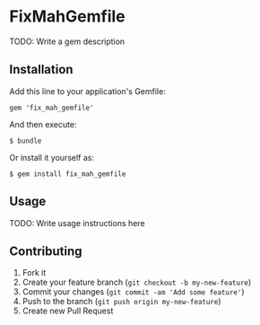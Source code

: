 # FixMahGemfile

TODO: Write a gem description

## Installation

Add this line to your application's Gemfile:

    gem 'fix_mah_gemfile'

And then execute:

    $ bundle

Or install it yourself as:

    $ gem install fix_mah_gemfile

## Usage

TODO: Write usage instructions here

## Contributing

1. Fork it
2. Create your feature branch (`git checkout -b my-new-feature`)
3. Commit your changes (`git commit -am 'Add some feature'`)
4. Push to the branch (`git push origin my-new-feature`)
5. Create new Pull Request
